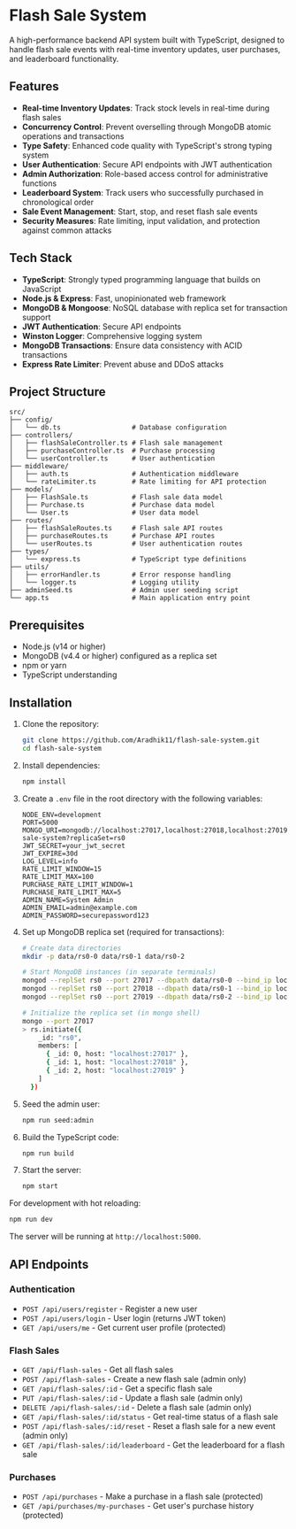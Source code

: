 # Flash Sale System

A high-performance backend API system built with TypeScript, designed to handle flash sale events with real-time inventory updates, user purchases, and leaderboard functionality.

## Features

- **Real-time Inventory Updates**: Track stock levels in real-time during flash sales
- **Concurrency Control**: Prevent overselling through MongoDB atomic operations and transactions
- **Type Safety**: Enhanced code quality with TypeScript's strong typing system
- **User Authentication**: Secure API endpoints with JWT authentication
- **Admin Authorization**: Role-based access control for administrative functions
- **Leaderboard System**: Track users who successfully purchased in chronological order
- **Sale Event Management**: Start, stop, and reset flash sale events
- **Security Measures**: Rate limiting, input validation, and protection against common attacks

## Tech Stack

- **TypeScript**: Strongly typed programming language that builds on JavaScript
- **Node.js & Express**: Fast, unopinionated web framework
- **MongoDB & Mongoose**: NoSQL database with replica set for transaction support
- **JWT Authentication**: Secure API endpoints
- **Winston Logger**: Comprehensive logging system
- **MongoDB Transactions**: Ensure data consistency with ACID transactions
- **Express Rate Limiter**: Prevent abuse and DDoS attacks

## Project Structure

```
src/
├── config/
│   └── db.ts                  # Database configuration
├── controllers/
│   ├── flashSaleController.ts # Flash sale management
│   ├── purchaseController.ts  # Purchase processing
│   └── userController.ts      # User authentication
├── middleware/
│   ├── auth.ts                # Authentication middleware
│   └── rateLimiter.ts         # Rate limiting for API protection
├── models/
│   ├── FlashSale.ts           # Flash sale data model
│   ├── Purchase.ts            # Purchase data model
│   └── User.ts                # User data model
├── routes/
│   ├── flashSaleRoutes.ts     # Flash sale API routes
│   ├── purchaseRoutes.ts      # Purchase API routes
│   └── userRoutes.ts          # User authentication routes
├── types/
│   └── express.ts             # TypeScript type definitions
├── utils/
│   ├── errorHandler.ts        # Error response handling
│   └── logger.ts              # Logging utility
├── adminSeed.ts               # Admin user seeding script
└── app.ts                     # Main application entry point
```

## Prerequisites

- Node.js (v14 or higher)
- MongoDB (v4.4 or higher) configured as a replica set
- npm or yarn
- TypeScript understanding

## Installation

1. Clone the repository:
   ```bash
   git clone https://github.com/Aradhik11/flash-sale-system.git
   cd flash-sale-system
   ```

2. Install dependencies:
   ```bash
   npm install
   ```

3. Create a `.env` file in the root directory with the following variables:
   ```
   NODE_ENV=development
   PORT=5000
   MONGO_URI=mongodb://localhost:27017,localhost:27018,localhost:27019/flash-sale-system?replicaSet=rs0
   JWT_SECRET=your_jwt_secret
   JWT_EXPIRE=30d
   LOG_LEVEL=info
   RATE_LIMIT_WINDOW=15
   RATE_LIMIT_MAX=100
   PURCHASE_RATE_LIMIT_WINDOW=1
   PURCHASE_RATE_LIMIT_MAX=5
   ADMIN_NAME=System Admin
   ADMIN_EMAIL=admin@example.com
   ADMIN_PASSWORD=securepassword123
   ```

4. Set up MongoDB replica set (required for transactions):
   ```bash
   # Create data directories
   mkdir -p data/rs0-0 data/rs0-1 data/rs0-2
   
   # Start MongoDB instances (in separate terminals)
   mongod --replSet rs0 --port 27017 --dbpath data/rs0-0 --bind_ip localhost
   mongod --replSet rs0 --port 27018 --dbpath data/rs0-1 --bind_ip localhost
   mongod --replSet rs0 --port 27019 --dbpath data/rs0-2 --bind_ip localhost
   
   # Initialize the replica set (in mongo shell)
   mongo --port 27017
   > rs.initiate({
       _id: "rs0",
       members: [
         { _id: 0, host: "localhost:27017" },
         { _id: 1, host: "localhost:27018" },
         { _id: 2, host: "localhost:27019" }
       ]
     })
   ```

5. Seed the admin user:
   ```bash
   npm run seed:admin
   ```

6. Build the TypeScript code:
   ```bash
   npm run build
   ```

7. Start the server:
   ```bash
   npm start
   ```

For development with hot reloading:
   ```bash
   npm run dev
   ```

The server will be running at `http://localhost:5000`.

## API Endpoints

### Authentication

- `POST /api/users/register` - Register a new user
- `POST /api/users/login` - User login (returns JWT token)
- `GET /api/users/me` - Get current user profile (protected)

### Flash Sales

- `GET /api/flash-sales` - Get all flash sales
- `POST /api/flash-sales` - Create a new flash sale (admin only)
- `GET /api/flash-sales/:id` - Get a specific flash sale
- `PUT /api/flash-sales/:id` - Update a flash sale (admin only)
- `DELETE /api/flash-sales/:id` - Delete a flash sale (admin only)
- `GET /api/flash-sales/:id/status` - Get real-time status of a flash sale
- `POST /api/flash-sales/:id/reset` - Reset a flash sale for a new event (admin only)
- `GET /api/flash-sales/:id/leaderboard` - Get the leaderboard for a flash sale

### Purchases

- `POST /api/purchases` - Make a purchase in a flash sale (protected)
- `GET /api/purchases/my-purchases` - Get user's purchase history (protected)


